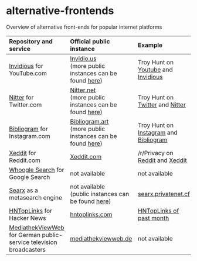 # alternative-frontends
Overview of alternative front-ends for popular internet platforms

|Repository and service|Official public instance|Example
|:---|:---|:---
|[Invidious](https://github.com/omarroth/invidious) for YouTube.com|[Invidio.us](https://invidio.us/)<br>(more public instances can be found [here](https://github.com/omarroth/invidious/wiki/Invidious-Instances))|Troy Hunt on [Youtube](https://www.youtube.com/user/troyhuntdotcom/videos) and [Invidious](https://invidio.us/channel/troyhuntdotcom)
|[Nitter](https://github.com/zedeus/nitter) for Twitter.com|[Nitter.net](https://nitter.net/)<br>(more public instances can be found [here](https://github.com/zedeus/nitter/wiki/Instances))|Troy Hunt on [Twitter](https://twitter.com/troyhunt) and [Nitter](https://nitter.net/troyhunt)
|[Bibliogram](https://github.com/cloudrac3r/bibliogram) for Instagram.com|[Bibliogram.art](https://bibliogram.art/)<br>(more public instances can be found [here](https://github.com/cloudrac3r/bibliogram/wiki/Instances))|Troy Hunt on [Instagram](https://www.instagram.com/troyhunt/) and [Bibliogram](https://bibliogram.art/u/troyhunt)
|[Xeddit](https://github.com/ErlingMK/Xeddit) for Reddit.com|[Xeddit.com](https://www.xeddit.com/)|/r/Privacy on [Reddit](https://www.reddit.com/r/privacy/) and [Xeddit](https://www.xeddit.com/r/privacy/)
|[Whoogle Search](https://github.com/benbusby/whoogle-search) for Google Search|not available|not available
|[Searx](https://github.com/asciimoo/searx) as a metasearch engine|not available<br>(public instances can be found [here](https://searx.space/))|[searx.privatenet.cf](https://searx.privatenet.cf/)
|[HNTopLinks](https://github.com/eguller/hntoplinks) for Hacker News|[hntoplinks.com](http://www.hntoplinks.com/)|[HNTopLinks of past month](http://www.hntoplinks.com/month)
|[MediathekViewWeb](https://github.com/mediathekview/mediathekviewweb) for German public-service television broadcasters|[mediathekviewweb.de](https://mediathekviewweb.de/)|not available
